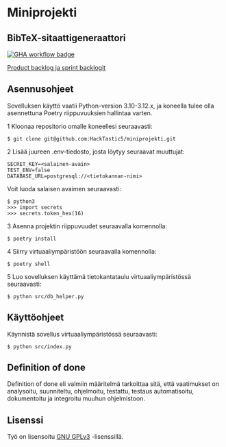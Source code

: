 # Miniprojekti

## BibTeX-sitaattigeneraattori

[![GHA workflow badge](https://github.com/HackTastic5/miniprojekti/workflows/CI/badge.svg)](https://github.com/HackTastic5/miniprojekti/actions)

[Product backlog ja sprint backlogit](https://docs.google.com/spreadsheets/d/1cBhyVR3Zbdce5GyGX__jlB-rGVCpWYUqm5k0h3NEfdI)

## Asennusohjeet

Sovelluksen käyttö vaatii Python-version 3.10-3.12.x, ja koneella tulee olla asennettuna Poetry riippuvuuksien hallintaa varten.

1 Kloonaa repositorio omalle koneellesi seuraavasti:
```
$ git clone git@github.com:HackTastic5/miniprojekti.git
```

2 Lisää juureen .env-tiedosto, josta löytyy seuraavat muuttujat:
```
SECRET_KEY=<salainen-avain>
TEST_ENV=false
DATABASE_URL=postgresql://<tietokannan-nimi>
```

Voit luoda salaisen avaimen seuraavasti:
```
$ python3
>>> import secrets
>>> secrets.token_hex(16)
```

3 Asenna projektin riippuvuudet seuraavalla komennolla:
```
$ poetry install
```

4 Siirry virtuaaliympäristöön seuraavalla komennolla:
```
$ poetry shell
```

5 Luo sovelluksen käyttämä tietokantataulu virtuaaliympäristössä seuraavasti:
```
$ python src/db_helper.py
```

## Käyttöohjeet

Käynnistä sovellus virtuaaliympäristössä seuraavasti:
```
$ python src/index.py
```

## Definition of done

Definition of done eli valmiin määritelmä tarkoittaa sitä, että vaatimukset on analysoitu, suunniteltu, ohjelmoitu, testattu, testaus automatisoitu, dokumentoitu ja integroitu muuhun ohjelmistoon. 

## Lisenssi

Työ on lisensoitu [GNU GPLv3](https://www.gnu.org/licenses/gpl-3.0.html) -lisenssillä.
